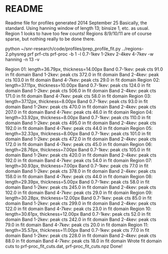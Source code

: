 README
======

Readme file for profiles generated 2014 September 25
Basically, the standard.  Using hanning window of length 13; binsize 1, etc.
as usual.  Region 1 looks to have too few counts!  Regions 8/9/10/11 are of
course sparse, but nothing really to be done there.

python ~/snr-research/code/profiles/prep_profile_fit.py ../regions-2.physreg prf prf-cts prf-proc -b 1 -l 0.7-1kev 1-2kev 2-4kev 4-7kev -w hanning -n 13 -v

Region 01: length=36.79px, thickness=14.00px
  Band 0.7-1kev: peak cts 91.0 in fit domain
  Band 1-2kev: peak cts 372.0 in fit domain
  Band 2-4kev: peak cts 103.0 in fit domain
  Band 4-7kev: peak cts 29.0 in fit domain
Region 02: length=37.11px, thickness=10.00px
  Band 0.7-1kev: peak cts 124.0 in fit domain
  Band 1-2kev: peak cts 506.0 in fit domain
  Band 2-4kev: peak cts 171.0 in fit domain
  Band 4-7kev: peak cts 58.0 in fit domain
Region 03: length=37.12px, thickness=8.00px
  Band 0.7-1kev: peak cts 93.0 in fit domain
  Band 1-2kev: peak cts 470.0 in fit domain
  Band 2-4kev: peak cts 207.0 in fit domain
  Band 4-7kev: peak cts 46.0 in fit domain
Region 04: length=33.92px, thickness=8.00px
  Band 0.7-1kev: peak cts 110.0 in fit domain
  Band 1-2kev: peak cts 495.0 in fit domain
  Band 2-4kev: peak cts 192.0 in fit domain
  Band 4-7kev: peak cts 44.0 in fit domain
Region 05: length=32.33px, thickness=8.00px
  Band 0.7-1kev: peak cts 101.0 in fit domain
  Band 1-2kev: peak cts 472.0 in fit domain
  Band 2-4kev: peak cts 172.0 in fit domain
  Band 4-7kev: peak cts 45.0 in fit domain
Region 06: length=28.76px, thickness=7.00px
  Band 0.7-1kev: peak cts 105.0 in fit domain
  Band 1-2kev: peak cts 420.0 in fit domain
  Band 2-4kev: peak cts 192.0 in fit domain
  Band 4-7kev: peak cts 54.0 in fit domain
Region 07: length=30.93px, thickness=7.00px
  Band 0.7-1kev: peak cts 77.0 in fit domain
  Band 1-2kev: peak cts 378.0 in fit domain
  Band 2-4kev: peak cts 158.0 in fit domain
  Band 4-7kev: peak cts 44.0 in fit domain
Region 08: length=29.39px, thickness=5.00px
  Band 0.7-1kev: peak cts 58.0 in fit domain
  Band 1-2kev: peak cts 245.0 in fit domain
  Band 2-4kev: peak cts 102.0 in fit domain
  Band 4-7kev: peak cts 29.0 in fit domain
Region 09: length=30.28px, thickness=12.00px
  Band 0.7-1kev: peak cts 85.0 in fit domain
  Band 1-2kev: peak cts 299.0 in fit domain
  Band 2-4kev: peak cts 122.0 in fit domain
  Band 4-7kev: peak cts 23.0 in fit domain
Region 10: length=30.61px, thickness=12.00px
  Band 0.7-1kev: peak cts 52.0 in fit domain
  Band 1-2kev: peak cts 242.0 in fit domain
  Band 2-4kev: peak cts 79.0 in fit domain
  Band 4-7kev: peak cts 20.0 in fit domain
Region 11: length=35.57px, thickness=11.00px
  Band 0.7-1kev: peak cts 77.0 in fit domain
  Band 1-2kev: peak cts 228.0 in fit domain
  Band 2-4kev: peak cts 88.0 in fit domain
  Band 4-7kev: peak cts 18.0 in fit domain
Wrote fit domain cuts to prf-proc_fit_cuts.dat, prf-proc_fit_cuts.npz
Done!
